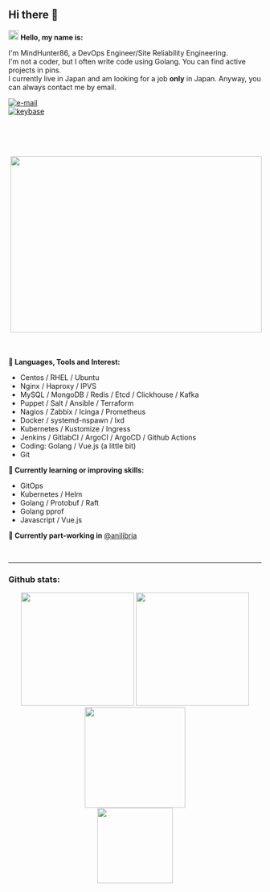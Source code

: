 ## Hi there 👋

<img height="20px" src="https://github.githubassets.com/images/icons/emoji/shipit.png" /> **Hello, my name is:**

I'm MindHunter86, a DevOps Engineer/Site Reliability Engineering.  
I'm not a coder, but I often write code using Golang. You can find active projects in pins.  
I currently live in Japan and am looking for a job __only__ in Japan. Anyway, you can always contact me by email.

[![e-mail](https://img.shields.io/badge/Email-mindhunter86@vkom.cc-informational?logo=mail.ru&style=social&label=e-mail)](mailto:mindhunter86@vkom.cc)  
[![keybase](https://img.shields.io/keybase/pgp/vkom?style=social&label=KeybasePGP)](https://keybase.io/vkom/pgp_keys.asc)

<br />

<img align="right" vspace=50px alt="" src="https://user-images.githubusercontent.com/8397729/193975159-617a8082-1443-4e39-9791-be549059ca97.gif" width="500" height="350" />


**🔭 Languages, Tools and Interest:**
 - Centos / RHEL / Ubuntu
 - Nginx / Haproxy / IPVS
 - MySQL / MongoDB / Redis / Etcd / Clickhouse / Kafka
 - Puppet / Salt / Ansible / Terraform
 - Nagios / Zabbix / Icinga / Prometheus
 - Docker / systemd-nspawn / lxd
 - Kubernetes / Kustomize / Ingress
 - Jenkins / GitlabCI / ArgoCI / ArgoCD / Github Actions
 - Coding: Golang / Vue.js (a little bit)
 - Git

**🌱 Currently learning or improving skills:**
 - GitOps
 - Kubernetes / Helm
 - Golang / Protobuf / Raft
 - Golang pprof
 - Javascript / Vue.js

**🔭 Currently part-working in**
[@anilibria](https://github.com/anilibria)

<br />

---

### Github stats:

<div align="center">
  <img height=225 src="https://github-readme-stats.vkom.cc/api?username=MindHunter86&theme=tokyonight&show_icons=true&include_all_commits=true&count_private=true&show=reviews,prs_merged,prs_merged_percentage" />
  <img height=225 src="https://github-readme-stats.vkom.cc/api/top-langs?username=MindHunter86&layout=compact&langs_count=8&card_width=320&theme=tokyonight&include_all_commits=true&count_private=true&exclude_repo=shurzgbets-web,joyskins-web,shurzgbets-bot,joyskins-node,github-readme-stats,csgf-backend" />
</div>

<div align="center">
  <img height=200 src="https://github-readme-stats.vkom.cc/api/wakatime?username=MindHunter86&theme=tokyonight" />
</div>

<div align="center">
  <img height=150 src="https://github-profile-trophy.vercel.app/?username=MindHunter86&theme=tokyonight&include_all_commits=true&count_private=true&no-frame=true&column=7&title=-Stars,-Reviews,-Followers" />
</div>
